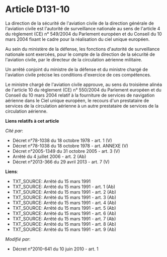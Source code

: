 # Article D131-10

La direction de la sécurité de l'aviation civile de la direction générale de l'aviation civile est l'autorité de surveillance
nationale au sens de l'article 4 du règlement (CE) n° 549/2004 du Parlement européen et du Conseil du 10 mars 2004 fixant le
cadre pour la réalisation du ciel unique européen. 

Au sein du ministère de la défense, les fonctions d'autorité de surveillance nationale sont exercées, pour le compte de la
direction de la sécurité de l'aviation civile, par le directeur de la circulation aérienne militaire.

Un arrêté conjoint du ministre de la défense et du ministre chargé de l'aviation civile précise les conditions d'exercice de
ces compétences.

Le ministre chargé de l'aviation civile approuve, au sens du troisième alinéa de l'article 10 du règlement (CE) n° 550/2004
du Parlement européen et du Conseil du 10 mars 2004 relatif à la fourniture de services de navigation aérienne dans le Ciel
unique européen, le recours d'un prestataire de services de la circulation aérienne à un autre prestataire de services de la
circulation aérienne.

**Liens relatifs à cet article**

_Cité par_:

  - Décret n°78-1038 du 18 octobre 1978 - art. 1 (V)
  - Décret n°78-1038 du 18 octobre 1978 - art. ANNEXE (V)
  - Décret n°2005-1349 du 31 octobre 2005 - art. 3 (V)
  - Arrêté du 4 juillet 2006 - art. 2 (Ab)
  - Décret n°2013-366 du 29 avril 2013 - art. 7 (V)

**Liens**:

  - TXT_SOURCE: Arrêté du 15 mars 1991
  - TXT_SOURCE: Arrêté du 15 mars 1991 - art. 1 (Ab)
  - TXT_SOURCE: Arrêté du 15 mars 1991 - art. 2 (Ab)
  - TXT_SOURCE: Arrêté du 15 mars 1991 - art. 3 (Ab)
  - TXT_SOURCE: Arrêté du 15 mars 1991 - art. 4 (Ab)
  - TXT_SOURCE: Arrêté du 15 mars 1991 - art. 5 (Ab)
  - TXT_SOURCE: Arrêté du 15 mars 1991 - art. 6 (Ab)
  - TXT_SOURCE: Arrêté du 15 mars 1991 - art. 7 (Ab)
  - TXT_SOURCE: Arrêté du 15 mars 1991 - art. 8 (Ab)
  - TXT_SOURCE: Arrêté du 15 mars 1991 - art. 9 (Ab)

_Modifié par_:

  - Décret n°2010-641 du 10 juin 2010 - art. 1
